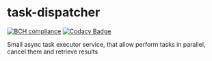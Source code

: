 # task-dispatcher
[![BCH compliance](https://bettercodehub.com/edge/badge/chirkovd/task-dispatcher?branch=master)](https://bettercodehub.com/results/chirkovd/task-dispatcher)
[![Codacy Badge](https://api.codacy.com/project/badge/Grade/3a39797db167483f868ed790758c640c)](https://www.codacy.com/app/dchirkov.work/task-dispatcher?utm_source=github.com&amp;utm_medium=referral&amp;utm_content=chirkovd/task-dispatcher&amp;utm_campaign=Badge_Grade)

Small async task executor service, that allow perform tasks in parallel, cancel them and retrieve results


